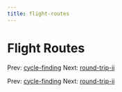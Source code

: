 ```yaml
---
title: flight-routes
---
```




# Flight Routes

Prev: [cycle-finding](cycle-finding.md) Next:
[round-trip-ii](round-trip-ii.md)

Prev: [cycle-finding](cycle-finding.md) Next:
[round-trip-ii](round-trip-ii.md)
